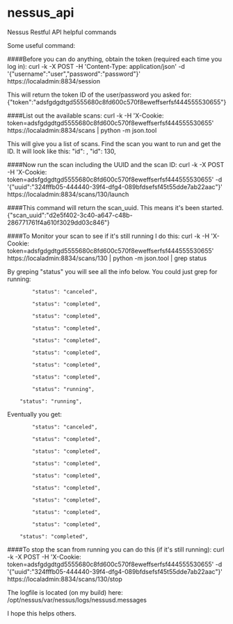 # nessus_api
Nessus Restful API helpful commands

Some useful command:

####Before you can do anything, obtain the token (required each time you log in):
curl -k -X POST -H 'Content-Type: application/json' -d '{"username":"user","password":"password"}' https://localadmin:8834/session

This will return the token ID of the user/password you asked for:
{"token":"adsfgdgdtgd5555680c8fd600c570f8eweffserfsf444555530655"}

####List out the available scans:
curl -k -H 'X-Cookie: token=adsfgdgdtgd5555680c8fd600c570f8eweffserfsf444555530655' https://localadmin:8834/scans |  python -m json.tool

This will give you a list of scans. Find the scan you want to run and get the ID. It will look like this:
"id": <number>,
"id": 130,

####Now run the scan including the UUID and the scan ID:
curl -k -X POST -H 'X-Cookie: token=adsfgdgdtgd5555680c8fd600c570f8eweffserfsf444555530655' -d '{"uuid":"324fffb05-444440-39f4-dfg4-089bfdsefsf45t55dde7ab22aac"}' https://localadmin:8834/scans/130/launch

####This command will return the scan_uuid. This means it's been started.
{"scan_uuid":"d2e5f402-3c40-a647-c48b-286771761f4a610f3029dd03c846"}

####To Monitor your scan to see if it's still running I do this:
curl -k -H 'X-Cookie: token=adsfgdgdtgd5555680c8fd600c570f8eweffserfsf444555530655' https://localadmin:8834/scans/130 |  python -m json.tool | grep status

By greping "status" you will see all the info below. You could just grep for running:

            "status": "canceled",

            "status": "completed",

            "status": "completed",

            "status": "completed",

            "status": "completed",

            "status": "completed",

            "status": "completed",

            "status": "completed",

            "status": "running",

        "status": "running",

Eventually you get:

            "status": "canceled",

            "status": "completed",

            "status": "completed",

            "status": "completed",

            "status": "completed",

            "status": "completed",

            "status": "completed",

            "status": "completed",

            "status": "completed",

        "status": "completed",

####To stop the scan from running you can do this (if it's still running):
curl -k -X POST -H 'X-Cookie: token=adsfgdgdtgd5555680c8fd600c570f8eweffserfsf444555530655' -d '{"uuid":"324fffb05-444440-39f4-dfg4-089bfdsefsf45t55dde7ab22aac"}' https://localadmin:8834/scans/130/stop

The logfile is located (on my build) here: /opt/nessus/var/nessus/logs/nessusd.messages

I hope this helps others.
